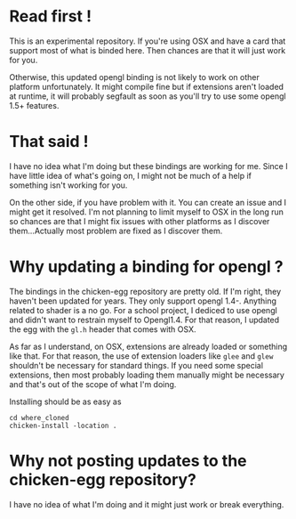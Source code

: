 Read first !
============

This is an experimental repository. If you're using OSX and have a card that support
most of what is binded here. Then chances are that it will just work for you.

Otherwise, this updated opengl binding is not likely to work on other platform 
unfortunately. It might compile fine but if extensions aren't loaded at runtime,
it will probably segfault as soon as you'll try to use some opengl 1.5+ features.

That said !
===========

I have no idea what I'm doing but these bindings are working for me. Since I have little
idea of what's going on, I might not be much of a help if something isn't working for you.

On the other side, if you have problem with it. You can create an issue and I might get it
resolved. I'm not planning to limit myself to OSX in the long run so chances are that
I might fix issues with other platforms as I discover them...Actually most problem are
fixed as I discover them.

Why updating a binding for opengl ?
===================================

The bindings in the chicken-egg repository are pretty old. If I'm right, they haven't been
updated for years. They only support opengl 1.4-. Anything related to shader is a no go.
For a school project, I dediced to use opengl and didn't want to restrain myself to Opengl1.4.
For that reason, I updated the egg with the `gl.h` header that comes with OSX.

As far as I understand, on OSX, extensions are already loaded or something like that. For that
reason, the use of extension loaders like `glee` and `glew` shouldn't be necessary for 
standard things. If you need some special extensions, then most probably loading them manually
might be necessary and that's out of the scope of what I'm doing.

Installing should be as easy as

    cd where_cloned
    chicken-install -location .

Why not posting updates to the chicken-egg repository?
======================================================

I have no idea of what I'm doing and it might just work or break everything.
